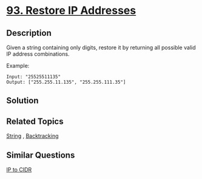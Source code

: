 # [93. Restore IP Addresses](https://leetcode.com/problems/restore-ip-addresses)

## Description

Given a string containing only digits, restore it by returning all possible valid IP address combinations.

Example:

```
Input: "25525511135"
Output: ["255.255.11.135", "255.255.111.35"]
```

## Solution



## Related Topics

[String](https://leetcode.com/tag/string/) , [Backtracking](https://leetcode.com/tag/backtracking/) 

## Similar Questions

[IP to CIDR](https://leetcode.com/problems/ip-to-cidr/)
